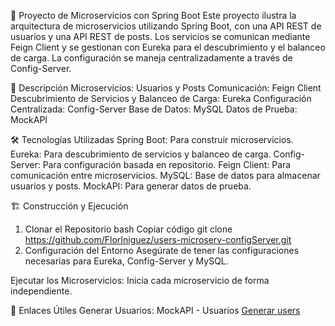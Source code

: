 🌟 Proyecto de Microservicios con Spring Boot
Este proyecto ilustra la arquitectura de microservicios utilizando Spring Boot, con una API REST de usuarios y una API REST de posts. Los servicios se comunican mediante Feign Client y se gestionan con Eureka para el descubrimiento y el balanceo de carga. La configuración se maneja centralizadamente a través de Config-Server.

🚀 Descripción
Microservicios: Usuarios y Posts
Comunicación: Feign Client
Descubrimiento de Servicios y Balanceo de Carga: Eureka
Configuración Centralizada: Config-Server
Base de Datos: MySQL
Datos de Prueba: MockAPI

🛠️ Tecnologías Utilizadas
Spring Boot: Para construir microservicios.
Eureka: Para descubrimiento de servicios y balanceo de carga.
Config-Server: Para configuración basada en repositorio.
Feign Client: Para comunicación entre microservicios.
MySQL: Base de datos para almacenar usuarios y posts.
MockAPI: Para generar datos de prueba.

🏗️ Construcción y Ejecución
1. Clonar el Repositorio
bash
Copiar código
git clone https://github.com/FlorIniguez/users-microserv-configServer.git
2. Configuración del Entorno
Asegúrate de tener las configuraciones necesarias para Eureka, Config-Server y MySQL.

Ejecutar los Microservicios:
Inicia cada microservicio de forma independiente.


🔗 Enlaces Útiles
Generar Usuarios: MockAPI - Usuarios  [Generar users](https://mockapi.io/clone/6642c1e43c01a059ea2056ef)
